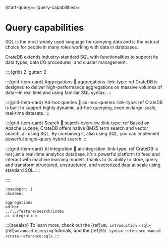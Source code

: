 (start-query)=
(query-capabilities)=
# Query capabilities

SQL is the most widely used language for querying data and is the natural
choice for people in many roles working with data in databases.

CrateDB extends industry-standard SQL with functionalities to support its
data types, data I/O procedures, and cluster management.


::::{grid} 2
:gutter: 2

:::{grid-item-card} Aggregations
:link: aggregations
:link-type: ref
CrateDB is designed to deliver high-performance aggregations on massive volumes of data—in real time and using familiar SQL syntax.
:::

:::{grid-item-card} Ad-hoc queries
:link: ad-hoc-queries
:link-type: ref
CrateDB is built to support highly dynamic, ad-hoc querying, even on large-scale, real-time datasets.
:::

:::{grid-item-card} Search
:link: search-overview
:link-type: ref
Based on Apache Lucene, CrateDB offers native BM25 term search and vector search, all using SQL. By combining it, also using SQL, you can implement powerful single-query hybrid search.
:::

:::{grid-item-card} AI integration
:link: ai-integration
:link-type: ref
CrateDB is not just a real-time analytics database, it’s a powerful platform to feed and interact with machine learning models, thanks to its ability to store, query, and transform structured, unstructured, and vectorized data at scale using standard SQL.
:::

::::

```{toctree}
:maxdepth: 1
:hidden:

aggregations
ad-hoc
../../feature/search/index
ai-integration
```

:::{seealso}
To learn more, check out the {ref}`SQL introduction <sql>`, {ref}`advanced-querying`
tutorials, and the {ref}`SQL syntax reference manual <crate-reference:sql>`.
:::
